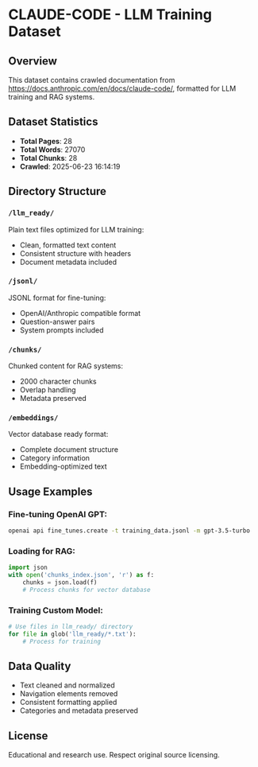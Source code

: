 # CLAUDE-CODE - LLM Training Dataset

## Overview
This dataset contains crawled documentation from https://docs.anthropic.com/en/docs/claude-code/, formatted for LLM training and RAG systems.

## Dataset Statistics
- **Total Pages**: 28
- **Total Words**: 27070
- **Total Chunks**: 28
- **Crawled**: 2025-06-23 16:14:19

## Directory Structure

### `/llm_ready/`
Plain text files optimized for LLM training:
- Clean, formatted text content
- Consistent structure with headers
- Document metadata included

### `/jsonl/`
JSONL format for fine-tuning:
- OpenAI/Anthropic compatible format
- Question-answer pairs
- System prompts included

### `/chunks/`
Chunked content for RAG systems:
- 2000 character chunks
- Overlap handling
- Metadata preserved

### `/embeddings/`
Vector database ready format:
- Complete document structure
- Category information
- Embedding-optimized text

## Usage Examples

### Fine-tuning OpenAI GPT:
```bash
openai api fine_tunes.create -t training_data.jsonl -m gpt-3.5-turbo
```

### Loading for RAG:
```python
import json
with open('chunks_index.json', 'r') as f:
    chunks = json.load(f)
    # Process chunks for vector database
```

### Training Custom Model:
```python
# Use files in llm_ready/ directory
for file in glob('llm_ready/*.txt'):
    # Process for training
```

## Data Quality
- Text cleaned and normalized
- Navigation elements removed
- Consistent formatting applied
- Categories and metadata preserved

## License
Educational and research use. Respect original source licensing.

